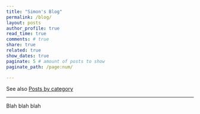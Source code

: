 ```yaml
---
title: "Simon's Blog"
permalink: /blog/
layout: posts
author_profile: true
read_time: true
comments: # true
share: true
related: true
show_dates: true 
paginate: 5 # amount of posts to show
paginate_path: /page:num/

---
```

See also [Posts by category](/categories/)




---



Blah blah blah

